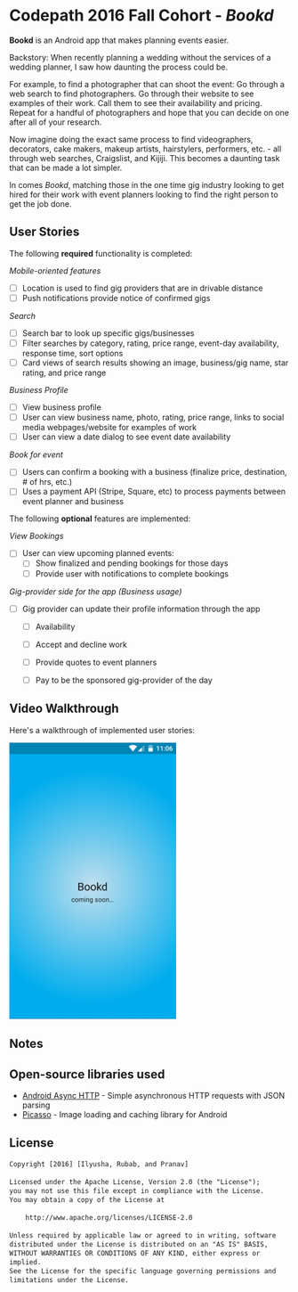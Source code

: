 # Codepath 2016 Fall Cohort - *Bookd*

**Bookd** is an Android app that makes planning events easier.  

Backstory: When recently planning a wedding without the services of a wedding planner, I saw how daunting the process could be. 

For example, to find a photographer that can shoot the event: Go through a web search to find photographers. Go through their website to see examples of their work. Call them to see their availability and pricing. Repeat for a handful of photographers and hope that you can decide on one after all of your research.

Now imagine doing the exact same process to find videographers, decorators, cake makers, makeup artists, hairstylers, performers, etc. - all through web searches, Craigslist, and Kijiji. This becomes a daunting task that can be made a lot simpler. 

In comes *Bookd*, matching those in the one time gig industry looking to get hired for their work with event planners looking to find the right person to get the job done.


## User Stories

The following **required** functionality is completed:

*Mobile-oriented features*
* [ ] Location is used to find gig providers that are in drivable distance
* [ ] Push notifications provide notice of confirmed gigs

*Search*
* [ ] Search bar to look up specific gigs/businesses
 * [ ] Filter searches by category, rating, price range, event-day availability, response time, sort options
* [ ] Card views of search results showing an image, business/gig name, star rating, and price range

*Business Profile*
* [ ] View business profile
 * [ ] User can view business name, photo, rating, price range, links to social media webpages/website for examples of work
 * [ ] User can view a date dialog to see event date availability 

*Book for event*
* [ ] Users can confirm a booking with a business (finalize price, destination, # of hrs, etc.)
 * [ ] Uses a payment API (Stripe, Square, etc) to process payments between event planner and business
 
The following **optional** features are implemented:

*View Bookings*
* [ ] User can view upcoming planned events: 
	* [ ] Show finalized and pending bookings for those days
	* [ ] Provide user with notifications to complete bookings 	

*Gig-provider side for the app (Business usage)*
* [ ] Gig provider can update their profile information through the app
	* [ ] Availability
	* [ ] Accept and decline work
	* [ ] Provide quotes to event planners
	* [ ] Pay to be the sponsored gig-provider of the day


## Video Walkthrough

Here's a walkthrough of implemented user stories:

<img src='./PreScreen.png' title='Video Walkthrough' width='300' alt='Video Walkthrough' />


## Notes


## Open-source libraries used

- [Android Async HTTP](https://github.com/loopj/android-async-http) - Simple asynchronous HTTP requests with JSON parsing
- [Picasso](http://square.github.io/picasso/) - Image loading and caching library for Android

## License

    Copyright [2016] [Ilyusha, Rubab, and Pranav]

    Licensed under the Apache License, Version 2.0 (the "License");
    you may not use this file except in compliance with the License.
    You may obtain a copy of the License at

        http://www.apache.org/licenses/LICENSE-2.0

    Unless required by applicable law or agreed to in writing, software
    distributed under the License is distributed on an "AS IS" BASIS,
    WITHOUT WARRANTIES OR CONDITIONS OF ANY KIND, either express or implied.
    See the License for the specific language governing permissions and
    limitations under the License.